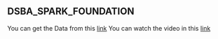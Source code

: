 ## DSBA_SPARK_FOUNDATION
You can get the Data from this [link](http://bit.ly/w-data)
You can watch the video in this [link](https://youtu.be/W9Hs9NPLTxg)
